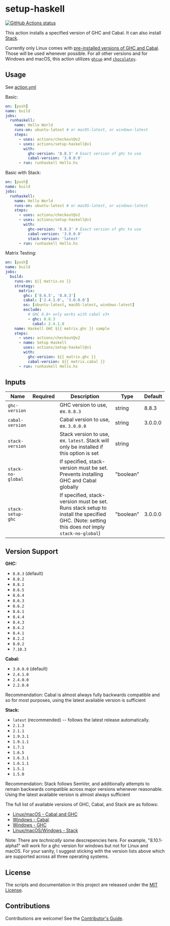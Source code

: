 # setup-haskell

[![GitHub Actions status](https://github.com/actions/setup-haskell/workflows/Main%20workflow/badge.svg)](https://github.com/actions/setup-haskell)

This action installs a specified version of GHC and Cabal. It can also install [Stack](https://haskellstack.org).

Currently only Linux comes with [pre-installed versions of GHC and Cabal](https://github.com/actions/virtual-environments/blob/master/images/linux/Ubuntu1804-README.md). Those will be used whenever possible.
For all other versions and for Windows and macOS, this action utilizes [`ghcup`](https://gitlab.haskell.com/ghcup) and [`chocolatey`](https://chocolatey.org/packages/ghc).

## Usage

See [action.yml](action.yml)

Basic:

```yaml
on: [push]
name: build
jobs:
  runhaskell:
    name: Hello World
    runs-on: ubuntu-latest # or macOS-latest, or windows-latest
    steps:
      - uses: actions/checkout@v2
      - uses: actions/setup-haskell@v1
        with:
          ghc-version: '8.8.3' # Exact version of ghc to use
          cabal-version: '3.0.0.0'
      - run: runhaskell Hello.hs
```

Basic with Stack:

```yaml
on: [push]
name: build
jobs:
  runhaskell:
    name: Hello World
    runs-on: ubuntu-latest # or macOS-latest, or windows-latest
    steps:
      - uses: actions/checkout@v2
      - uses: actions/setup-haskell@v1
        with:
          ghc-version: '8.8.3' # Exact version of ghc to use
          cabal-version: '3.0.0.0'
          stack-version: 'latest'
      - run: runhaskell Hello.hs
```

Matrix Testing:

```yaml
on: [push]
name: build
jobs:
  build:
    runs-on: ${{ matrix.os }}
    strategy:
      matrix:
        ghc: ['8.6.5', '8.8.3']
        cabal: ['2.4.1.0', '3.0.0.0']
        os: [ubuntu-latest, macOS-latest, windows-latest]
        exclude:
          # GHC 8.8+ only works with cabal v3+
          - ghc: 8.8.3
            cabal: 2.4.1.0
    name: Haskell GHC ${{ matrix.ghc }} sample
    steps:
      - uses: actions/checkout@v2
      - name: Setup Haskell
        uses: actions/setup-haskell@v1
        with:
          ghc-version: ${{ matrix.ghc }}
          cabal-version: ${{ matrix.cabal }}
      - run: runhaskell Hello.hs
```

## Inputs

| Name              | Required | Description                                                                                                                                     | Type      | Default |
| ----------------- | :------: | ----------------------------------------------------------------------------------------------------------------------------------------------- | --------- | ------- |
| `ghc-version`     |          | GHC version to use, ex. `8.8.3`                                                                                                                 | string    | 8.8.3   |
| `cabal-version`   |          | Cabal version to use, ex. `3.0.0.0`                                                                                                             | string    | 3.0.0.0 |
| `stack-version`   |          | Stack version to use, ex. `latest`. Stack will only be installed if this option is set                                                          | string    |         |
| `stack-no-global` |          | If specified, stack-version must be set. Prevents installing GHC and Cabal globally                                                             | "boolean" |         |
| `stack-setup-ghc` |          | If specified, stack-version must be set. Runs stack setup to install the specified GHC. (Note: setting this does _not_ imply `stack-no-global`) | "boolean" | 3.0.0.0 |

## Version Support

**GHC:**

- `8.8.3` (default)
- `8.8.2`
- `8.8.1`
- `8.6.5`
- `8.6.4`
- `8.6.3`
- `8.6.2`
- `8.6.1`
- `8.4.4`
- `8.4.3`
- `8.4.2`
- `8.4.1`
- `8.2.2`
- `8.0.2`
- `7.10.3`

**Cabal:**

- `3.0.0.0` (default)
- `2.4.1.0`
- `2.4.0.0`
- `2.2.0.0`

Recommendation: Cabal is almost always fully backwards compatible and so for most purposes, using the latest available version is sufficient

**Stack:**

- `latest` (recommended) -- follows the latest release automatically.
- `2.1.3`
- `2.1.1`
- `1.9.3.1`
- `1.9.1.1`
- `1.7.1`
- `1.6.5`
- `1.6.3.1`
- `1.6.1.1`
- `1.5.1`
- `1.5.0`

Recommendation: Stack follows SemVer, and additionally attempts to remain backwards compatible across major versions whenever reasonable. Using the latest available version is almost always sufficient

The full list of available versions of GHC, Cabal, and Stack are as follows:

- [Linux/macOS - Cabal and GHC](https://gitlab.haskell.org/haskell/ghcup/blob/master/.available-versions)
- [Windows - Cabal](https://chocolatey.org/packages/cabal#versionhistory).
- [Windows - GHC](https://chocolatey.org/packages/ghc#versionhistory)
- [Linux/macOS/Windows - Stack](https://github.com/commercialhaskell/stack/tags)

Note: There are _technically_ some descrepencies here. For example, "8.10.1-alpha1" will work for a ghc version for windows but not for Linux and macOS. For your sanity, I suggest sticking with the version lists above which are supported across all three operating systems.

## License

The scripts and documentation in this project are released under the [MIT License](LICENSE).

## Contributions

Contributions are welcome! See the [Contributor's Guide](docs/contributors.md).

